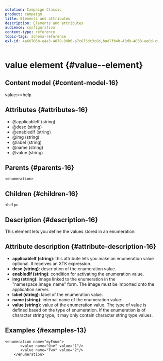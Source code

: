 ```yaml
---
solution: Campaign Classic
product: campaign
title: Elements and attributes
description: Elements and attributes
audience: configuration
content-type: reference
topic-tags: schema-reference
exl-id: 4a60706b-e4a3-4070-90b6-a7c673dc3c8d,bad7fb4b-43d9-4033-ae0d-cf191d89114b
---
```

# value element {#value--element}

## Content model {#content-model-16}

value:==help

## Attributes {#attributes-16}

* @applicableIf (string)
* @desc (string)
* @enabledIf (string)
* @img (string)
* @label (string)
* @name (string)
* @value (string)

## Parents {#parents-16}

`<enumeration>`

## Children {#children-16}

`<help>`

## Description {#description-16}

This element lets you define the values stored in an enumeration.

## Attribute description {#attribute-description-16}

* **applicableIf (string)**: this attribute lets you make an enumeration value optional. It receives an XTK expression.
* **desc (string)**: description of the enumeration value.
* **enabledIf (string)**: condition for activating the enumeration value.
* **img (string)**: image linked to the enumeration in the "namespace:image_name" form. The image must be imported onto the application server. 
* **label (string)**: label of the enumeration value. 
* **name (string)**: internal name of the enumeration value. 
* **value (string)**: value of the enumeration value. The type of value is defined based on the type of enumeration. If the enumeration is of character string type, it may only contain character string type values.

## Examples {#examples-13}

```
<enumeration name="myEnum">
       <value name="One" value="1"/>
       <value name="Two" value="2"/>
    </enumeration>
```
